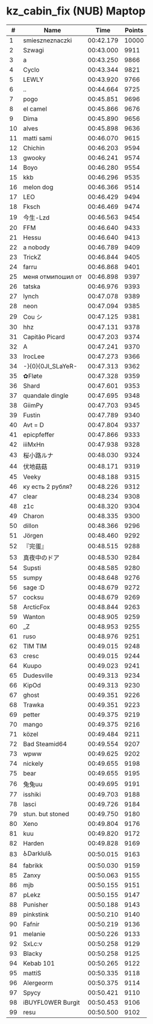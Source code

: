# kz_cabin_fix (NUB) Maptop

|  # | Name | Time | Points |
|-------------- | -------------- | -------------- | -------------- | 
| 1 | smieszneznaczki | 00:42.179 | 10000 | 
| 2 | Szwagi | 00:43.000 | 9911 | 
| 3 | a | 00:43.250 | 9866 | 
| 4 | Cyclo | 00:43.344 | 9821 | 
| 5 | LEWLY | 00:43.920 | 9766 | 
| 6 | .. | 00:44.664 | 9725 | 
| 7 | pogo | 00:45.851 | 9696 | 
| 8 | el camel | 00:45.866 | 9676 | 
| 9 | Dima | 00:45.890 | 9656 | 
| 10 | alves | 00:45.898 | 9636 | 
| 11 | matti sami | 00:46.070 | 9615 | 
| 12 | Chichin | 00:46.203 | 9594 | 
| 13 | gwooky | 00:46.241 | 9574 | 
| 14 | Boyo | 00:46.280 | 9554 | 
| 15 | kkb | 00:46.296 | 9535 | 
| 16 | melon dog | 00:46.366 | 9514 | 
| 17 | LEO | 00:46.429 | 9494 | 
| 18 | Fksch | 00:46.469 | 9474 | 
| 19 | 今生-Lzd | 00:46.563 | 9454 | 
| 20 | FFM | 00:46.640 | 9433 | 
| 21 | Hessu | 00:46.640 | 9413 | 
| 22 | a nobody | 00:46.789 | 9409 | 
| 23 | TrickZ | 00:46.844 | 9405 | 
| 24 | farru | 00:46.868 | 9401 | 
| 25 | меня отмипошил от | 00:46.898 | 9397 | 
| 26 | tatska | 00:46.976 | 9393 | 
| 27 | lynch | 00:47.078 | 9389 | 
| 28 | neon | 00:47.094 | 9385 | 
| 29 | Cou シ | 00:47.125 | 9381 | 
| 30 | hhz | 00:47.131 | 9378 | 
| 31 | Capitão Picard | 00:47.203 | 9374 | 
| 32 | A | 00:47.241 | 9370 | 
| 33 | IrocLee | 00:47.273 | 9366 | 
| 34 | -}{0}{0JI_SLaYeR- | 00:47.313 | 9362 | 
| 35 | ✿Fløte | 00:47.328 | 9359 | 
| 36 | Shard | 00:47.601 | 9353 | 
| 37 | quandale dingle | 00:47.695 | 9348 | 
| 38 | GiimPy | 00:47.703 | 9345 | 
| 39 | Fustin | 00:47.789 | 9340 | 
| 40 | Avt = D | 00:47.804 | 9337 | 
| 41 | epicpfeffer | 00:47.866 | 9333 | 
| 42 | iiiMxHn | 00:47.938 | 9328 | 
| 43 | 桜小路ルナ | 00:48.030 | 9324 | 
| 44 | 伏地菇菇 | 00:48.171 | 9319 | 
| 45 | Veeky | 00:48.188 | 9315 | 
| 46 | ку есть 2 рубля? | 00:48.226 | 9312 | 
| 47 | clear | 00:48.234 | 9308 | 
| 48 | z1c | 00:48.320 | 9304 | 
| 49 | Charon | 00:48.335 | 9300 | 
| 50 | dillon | 00:48.366 | 9296 | 
| 51 | Jörgen | 00:48.460 | 9292 | 
| 52 | 『完蛋』 | 00:48.515 | 9288 | 
| 53 | 真夜中のドア | 00:48.530 | 9284 | 
| 54 | Supsti | 00:48.585 | 9280 | 
| 55 | sumpy | 00:48.648 | 9276 | 
| 56 | sage :D | 00:48.679 | 9272 | 
| 57 | cocksu | 00:48.679 | 9269 | 
| 58 | ArcticFox | 00:48.844 | 9263 | 
| 59 | Wanton | 00:48.905 | 9259 | 
| 60 | _Z | 00:48.953 | 9255 | 
| 61 | ruso | 00:48.976 | 9251 | 
| 62 | TIM TIM | 00:49.015 | 9248 | 
| 63 | cresc | 00:49.015 | 9244 | 
| 64 | Kuupo | 00:49.023 | 9241 | 
| 65 | Dudesville | 00:49.313 | 9234 | 
| 66 | KipOd | 00:49.313 | 9230 | 
| 67 | ghost | 00:49.351 | 9226 | 
| 68 | Trawka | 00:49.351 | 9223 | 
| 69 | petter | 00:49.375 | 9219 | 
| 70 | mango | 00:49.375 | 9216 | 
| 71 | közel | 00:49.484 | 9211 | 
| 72 | Bad Steamid64 | 00:49.554 | 9207 | 
| 73 | wpww | 00:49.625 | 9202 | 
| 74 | nickely | 00:49.655 | 9198 | 
| 75 | bear | 00:49.655 | 9195 | 
| 76 | 兔兔uu | 00:49.695 | 9191 | 
| 77 | isshiki | 00:49.703 | 9188 | 
| 78 | lasci | 00:49.726 | 9184 | 
| 79 | stun. but stoned | 00:49.750 | 9180 | 
| 80 | Xeno | 00:49.804 | 9176 | 
| 81 | kuu | 00:49.820 | 9172 | 
| 82 | Harden | 00:49.828 | 9169 | 
| 83 | ♿Darklul♿ | 00:50.015 | 9163 | 
| 84 | fabrikk | 00:50.030 | 9159 | 
| 85 | Zanxy | 00:50.063 | 9155 | 
| 86 | mjb | 00:50.155 | 9151 | 
| 87 | pLekz | 00:50.155 | 9147 | 
| 88 | Punisher | 00:50.188 | 9143 | 
| 89 | pinkstink | 00:50.210 | 9140 | 
| 90 | Fafnir | 00:50.219 | 9136 | 
| 91 | melanie | 00:50.226 | 9133 | 
| 92 | SxLc:v | 00:50.258 | 9129 | 
| 93 | Blacky | 00:50.258 | 9125 | 
| 94 | Kebab 101 | 00:50.265 | 9122 | 
| 95 | mattiS | 00:50.335 | 9118 | 
| 96 | Alergeorm | 00:50.375 | 9114 | 
| 97 | Spycy | 00:50.421 | 9110 | 
| 98 | iBUYFL0WER Burgit | 00:50.453 | 9106 | 
| 99 | resu | 00:50.500 | 9102 | 

